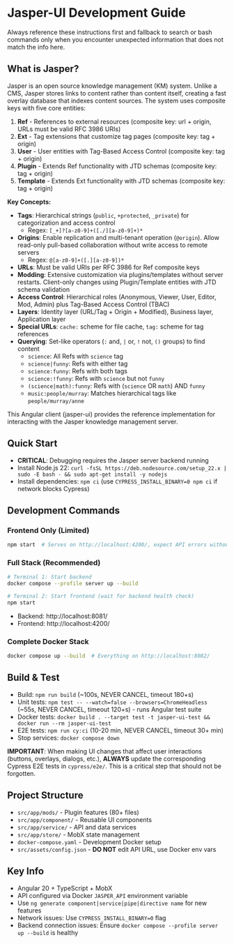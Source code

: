 # Jasper-UI Development Guide

Always reference these instructions first and fallback to search or bash commands only when you encounter unexpected information that does not match the info here.

## What is Jasper?

Jasper is an open source knowledge management (KM) system. Unlike a CMS, Jasper stores links to content rather than content itself, creating a fast overlay database that indexes content sources. The system uses composite keys with five core entities:

1. **Ref** - References to external resources (composite key: url + origin, URLs must be valid RFC 3986 URIs)
2. **Ext** - Tag extensions that customize tag pages (composite key: tag + origin)
3. **User** - User entities with Tag-Based Access Control (composite key: tag + origin)
4. **Plugin** - Extends Ref functionality with JTD schemas (composite key: tag + origin)
5. **Template** - Extends Ext functionality with JTD schemas (composite key: tag + origin)

**Key Concepts:**
- **Tags**: Hierarchical strings (`public`, `+protected`, `_private`) for categorization and access control
  - Regex: `[_+]?[a-z0-9]+([./][a-z0-9]+)*`
- **Origins**: Enable replication and multi-tenant operation (`@origin`). Allow read-only pull-based collaboration without write access to remote servers
  - Regex: `@[a-z0-9]+([.][a-z0-9])*`
- **URLs**: Must be valid URIs per RFC 3986 for Ref composite keys
- **Modding**: Extensive customization via plugins/templates without server restarts. Client-only changes using Plugin/Template entities with JTD schema validation
- **Access Control**: Hierarchical roles (Anonymous, Viewer, User, Editor, Mod, Admin) plus Tag-Based Access Control (TBAC)
- **Layers**: Identity layer (URL/Tag + Origin + Modified), Business layer, Application layer
- **Special URLs**: `cache:` scheme for file cache, `tag:` scheme for tag references
- **Querying**: Set-like operators (`:` and, `|` or, `!` not, `()` groups) to find content
  - `science`: All Refs with `science` tag
  - `science|funny`: Refs with either tag
  - `science:funny`: Refs with both tags
  - `science:!funny`: Refs with `science` but not `funny`
  - `(science|math):funny`: Refs with (`science` OR `math`) AND `funny`
  - `music:people/murray`: Matches hierarchical tags like `people/murray/anne`

This Angular client (jasper-ui) provides the reference implementation for interacting with the Jasper knowledge management server.

## Quick Start

- **CRITICAL**: Debugging requires the Jasper server backend running
- Install Node.js 22: `curl -fsSL https://deb.nodesource.com/setup_22.x | sudo -E bash - && sudo apt-get install -y nodejs`
- Install dependencies: `npm ci` (use `CYPRESS_INSTALL_BINARY=0 npm ci` if network blocks Cypress)

## Development Commands

### Frontend Only (Limited)
```bash
npm start  # Serves on http://localhost:4200/, expect API errors without backend
```

### Full Stack (Recommended)
```bash
# Terminal 1: Start backend
docker compose --profile server up --build

# Terminal 2: Start frontend (wait for backend health check)
npm start
```
- Backend: http://localhost:8081/
- Frontend: http://localhost:4200/

### Complete Docker Stack
```bash
docker compose up --build  # Everything on http://localhost:8082/
```

## Build & Test

- Build: `npm run build` (~100s, NEVER CANCEL, timeout 180+s)
- Unit tests: `npm test -- --watch=false --browsers=ChromeHeadless` (~55s, NEVER CANCEL, timeout 120+s) - runs Angular test suite
- Docker tests: `docker build . --target test -t jasper-ui-test && docker run --rm jasper-ui-test`
- E2E tests: `npm run cy:ci` (10-20 min, NEVER CANCEL, timeout 30+ min)
- Stop services: `docker compose down`

**IMPORTANT**: When making UI changes that affect user interactions (buttons, overlays, dialogs, etc.), **ALWAYS** update the corresponding Cypress E2E tests in `cypress/e2e/`. This is a critical step that should not be forgotten.

## Project Structure

- `src/app/mods/` - Plugin features (80+ files)
- `src/app/component/` - Reusable UI components
- `src/app/service/` - API and data services
- `src/app/store/` - MobX state management
- `docker-compose.yaml` - Development Docker setup
- `src/assets/config.json` - **DO NOT** edit API URL, use Docker env vars

## Key Info

- Angular 20 + TypeScript + MobX
- API configured via Docker `JASPER_API` environment variable
- Use `ng generate component|service|pipe|directive name` for new features
- Network issues: Use `CYPRESS_INSTALL_BINARY=0` flag
- Backend connection issues: Ensure `docker compose --profile server up --build` is healthy